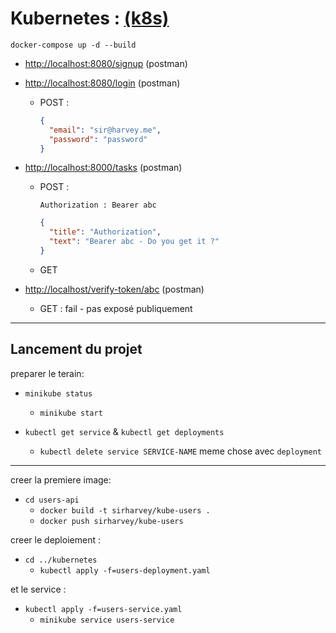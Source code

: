 # Kubernetes : [(k8s)](https://kubernetes.io/fr/)

```docker-compose up -d --build```

- <http://localhost:8080/signup> (postman)
- <http://localhost:8080/login> (postman)
  - POST :
  
    ```json
    {
      "email": "sir@harvey.me",
      "password": "password"
    }
    ```

- <http://localhost:8000/tasks> (postman)
  - POST :
  
    ```headers
    Authorization : Bearer abc
    ```

    ```json
    {
      "title": "Authorization",
      "text": "Bearer abc - Do you get it ?"
    }
    ```
  
  - GET
  
- <http://localhost/verify-token/abc> (postman)
  - GET : fail - pas exposé publiquement

---
## Lancement du projet

preparer le terain:

- ```minikube status```
  - ```minikube start```

- ```kubectl get service``` & ```kubectl get deployments```
  - ```kubectl delete service SERVICE-NAME``` meme chose avec ```deployment```

---

creer la premiere image:

- ```cd users-api```
  - ```docker build -t sirharvey/kube-users .```
  - ```docker push sirharvey/kube-users```

creer le deploiement :

- ```cd ../kubernetes```
  - ```kubectl apply -f=users-deployment.yaml```

et le service :

- ```kubectl apply -f=users-service.yaml```
  - ```minikube service users-service```
